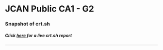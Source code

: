 # JCAN Public CA1 - G2
### Snapshot of crt.sh
##### Click [here](https://crt.sh/?q=9EDF18512FD1269DCA691F3DF36B481CC99E3CF89ADF5613010F09C0E5EBD9EC) for a live crt.sh report

---
